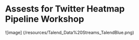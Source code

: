 # Assests for Twitter Heatmap Pipeline Workshop
![image] (/resources/Talend_Data%20Streams_TalendBlue.png)


